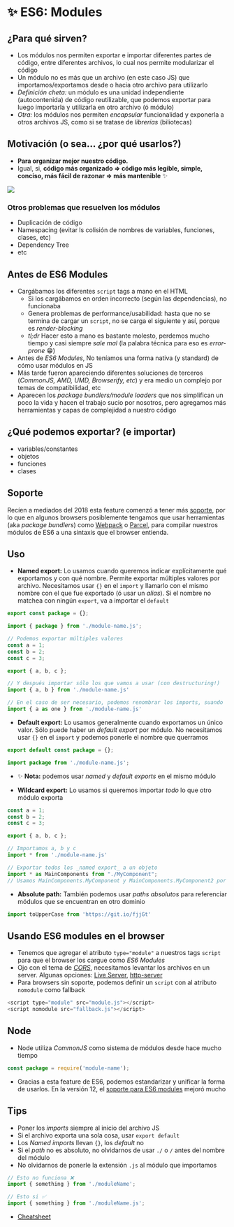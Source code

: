# ✨ ES6: Modules

## ¿Para qué sirven?

- Los módulos nos permiten exportar e importar diferentes partes de código, entre diferentes archivos, lo cual nos permite modularizar el código
- Un módulo no es más que un archivo (en este caso JS) que importamos/exportamos desde o hacia otro archivo para utilizarlo
- _Definición cheta:_ un módulo es una unidad independiente (autocontenida) de código reutilizable, que podemos exportar para luego importarla y utilizarla en otro archivo (ó módulo)
- _Otra:_ los módulos nos permiten _encapsular_ funcionalidad y exponerla a otros archivos JS, como si se tratase de _librerías_ (biliotecas)

## Motivación (o sea... ¿por qué usarlos?)

- **Para organizar mejor nuestro código.**
- Igual, si, **código más organizado => código más legible, simple, conciso, más fácil de razonar => más mantenible** ✨

![](https://media.makeameme.org/created/clean-code-clean.jpg)

### Otros problemas que resuelven los módulos

- Duplicación de código
- Namespacing (evitar ls colisión de nombres de variables, funciones, clases, etc)
- Dependency Tree
- etc

## Antes de ES6 Modules

- Cargábamos los diferentes `script` tags a mano en el HTML
  - Si los cargábamos en orden incorrecto (según las dependencias), no funcionaba
  - Genera problemas de performance/usabilidad: hasta que no se termina de cargar un `script`, no se carga el siguiente y así, porque es _render-blocking_
  - _tl;dr_ Hacer esto a mano es bastante molesto, perdemos mucho tiempo y casi siempre _sale mal_ (la palabra técnica para eso es _error-prone_ 😁)
- Antes de _ES6 Modules_, No teníamos una forma nativa (y standard) de cómo usar módulos en JS 
- Más tarde fueron apareciendo diferentes soluciones de terceros (_CommonJS, AMD, UMD, Browserify, etc_) y era medio un complejo por temas de compatibilidad, etc
- Aparecen los _package bundlers/module loaders_ que nos simplifican un poco la vida y hacen el trabajo sucio por nosotros, pero agregamos más herramientas y capas de complejidad a nuestro código

## ¿Qué podemos exportar? (e importar)

- variables/constantes
- objetos
- funciones
- clases

## Soporte

Recíen a mediados del 2018 esta feature comenzó a tener más [soporte](https://caniuse.com/#feat=es6-module), por lo que en algunos browsers posiblemente tengamos que usar herramientas (aka _package bundlers_) como [Webpack](https://webpack.js.org/) o [Parcel](https://parceljs.org/), para compilar nuestros módulos de ES6 a una sintaxis que el browser entienda.

## Uso

- **Named export:** Lo usamos cuando queremos indicar explícitamente qué exportamos y con qué nombre. Permite exportar múltiples valores por archivo. Necesitamos usar `{}` en el `import` y llamarlo con el mismo nombre con el que fue exportado (ó usar un _alias_). Si el nombre no matchea con ningún `export`, va a importar el `default`

```js
export const package = {};

import { package } from './module-name.js';
```

```js
// Podemos exportar múltiples valores
const a = 1;
const b = 2;
const c = 3;

export { a, b, c };

// Y después importar sólo los que vamos a usar (con destructuring!)
import { a, b } from './module-name.js'

// En el caso de ser necesario, podemos renombrar los imports, suando 'as'
import { a as one } from './module-name.js'
```

- **Default export:** Lo usamos generalmente cuando exportamos un único valor. Sólo puede haber un _default export_ por módulo. No necesitamos usar `{}` en el `import` y podemos ponerle el nombre que querramos

```js
export default const package = {};

import package from './module-name.js';
```

- ✨ **Nota:** podemos usar _named_ y _default exports_ en el mismo módulo

- **Wildcard export:** Lo usamos si queremos importar _todo_ lo que otro módulo exporta

```js
const a = 1;
const b = 2;
const c = 3;

export { a, b, c };

// Importamos a, b y c
import * from './module-name.js'
```

```js
// Exportar todos los _named export_ a un objeto
import * as MainComponents from "./MyComponent";
// Usamos MainComponents.MyComponent y MainComponents.MyComponent2 por ejemplo
```

- **Absolute path:** También podemos usar _paths absolutos_ para referenciar módulos que se encuentran en otro dominio

```js
import toUpperCase from 'https://git.io/fjjGt'
```

## Usando ES6 modules en el browser

- Tenemos que agregar el atributo `type="module"` a nuestros tags `script` para que el browser los cargue como _ES6 Modules_
- Ojo con el tema de [_CORS_](https://www.youtube.com/watch?v=1maCPA28eCo), necesitamos levantar los archivos en un server. Algunas opciones: [Live Server](https://marketplace.visualstudio.com/items?itemName=ritwickdey.LiveServer), [http-server](https://www.npmjs.com/package/http-server)
- Para browsers sin soporte, podemos definir un `script` con al atributo `nomodule` como fallback

```js
<script type="module" src="module.js"></script>
<script nomodule src="fallback.js"></script>
```

## Node

- Node utiliza _CommonJS_ como sistema de módulos desde hace mucho tiempo

```js
const package = require('module-name');
```

- Gracias a esta feature de ES6, podemos estandarizar y unificar la forma de usarlos. En la versión 12, el [soporte para ES6 modules](https://blog.logrocket.com/es-modules-in-node-js-12-from-experimental-to-release/) mejoró mucho

## Tips

- Poner los _imports_ siempre al inicio del archivo JS
- Si el archivo exporta una sola cosa, usar `export default`
- Los _Named imports_ llevan `{}`, los _default_ no
- Si el _path_ no es absoluto, no olvidarnos de usar `./` o `/` antes del nombre del módulo
- No olvidarnos de ponerle la extensión `.js` al módulo que importamos

```js
// Esto no funciona ❌
import { something } from './moduleName';

// Esto si ✅
import { something } from './moduleName.js';
```

- [Cheatsheet](https://gist.github.com/samueljseay/bd133cbd1cb213b37f7f573351dcccea)
